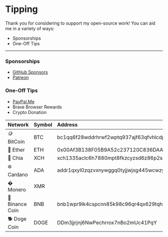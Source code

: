 # Tipping

Thank you for considering to support my open-source work! You can aid me in a variety of ways:

- Sponsorships
- One-Off Tips

---

### Sponsorships

- [GitHub Sponsors](https://github.com/sponsors/erikmartens)
- [Patreon](https://patreon.com/erik_m_martens)

### One-Off Tips

- [PayPal.Me](https://www.paypal.me/erikmartens)
- Brave Browser Rewards
- Crypto Donation

| Network | Symbol | Address |
|:--|:--|:--|
| 🪙 BitCoin | BTC | bc1qq6f28wddrhrwf2wptq937ajf63qfvhlcdp3a36 |
| 💠 Ether | ETH | 0x00Af3B138F05B9A52c237120C836DAAB941C7217 |
| 🌱 Chia | XCH | xch1335aclc6h7880mpt8fkzcyzsd6z86p2szz7h02v55ya4w28pc5dq6unmwg |
| ❄️ Cardano | ADA | addr1qxyl0zqzvxnywggq0tyjjwjxg445wcwzy3x7wcplsn5aca5qzcu8sf87xfzvs56xm2suss4ffcg49p9ndzyv4484psdsx3pvxp |
| � Monero | XMR |  |
| 🔸 Binance Coin | BNB | bnb1wpr9lk4cspcnn85k98c96qr4qx629tqhgrp4w9 |
| 🐕 Doge Coin | DOGE | DDm3jjrjnj6NwPechrrox7nBo2mUc41PqY |
